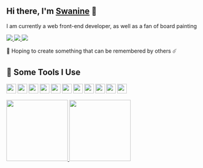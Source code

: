<h2>Hi there, I'm <a href="#">Swanine</a> 👋</h2>
<p>I am currently a web front-end developer, as well as a fan of board painting</p>
<p>
 
  <a href="https://twitter.com/swanine3">
    <img src="https://img.shields.io/badge/-@swanine-1DA1F2?style=flat-square&logo=twitter&logoColor=white"/>
  </a>
  
  <a href="https://codepen.io/swanine">
    <img src="https://img.shields.io/badge/-@swanine-1E1F26?style=flat-square&logo=codepen&logoColor=white"/>
  </a>
  
  <a href="https://twitter.com/swanine3">
    <img src="https://img.shields.io/badge/-swanine-07c160?style=flat-square&logo=wechat&logoColor=white"/>
  </a>
</p>
<p>🌠 Hoping to create something that can be remembered by others ☄️</p>

<h2>🚀 Some Tools I Use</h2>
<p align="left">
  <code><img  src="https://cdn.jsdelivr.net/gh/devicons/devicon/icons/javascript/javascript-original.svg" height="25"/></code>
  <code><img src="https://cdn.jsdelivr.net/gh/devicons/devicon/icons/typescript/typescript-original.svg" height="25"/></code>
  <code><img src="https://cdn.jsdelivr.net/gh/devicons/devicon/icons/nodejs/nodejs-original.svg" height="25"/></code>
  <code><img src="https://cdn.jsdelivr.net/gh/devicons/devicon/icons/react/react-original.svg" height="25"/></code>
  <code><img src="https://cdn.jsdelivr.net/gh/devicons/devicon/icons/vuejs/vuejs-original.svg" height="25"/></code>
  <code><img src="https://cdn.jsdelivr.net/gh/devicons/devicon/icons/nuxtjs/nuxtjs-original.svg" height="25"/></code>
  <code><img src="https://cdn.jsdelivr.net/gh/devicons/devicon/icons/sass/sass-original.svg" height="25"/></code>
  <code><img src="https://cdn.jsdelivr.net/gh/devicons/devicon/icons/stylus/stylus-original.svg" height="25"/></code>
  <code><img src="https://cdn.jsdelivr.net/gh/devicons/devicon/icons/denojs/denojs-original.svg" height="25"/></code>
  <code><img src="https://cdn.jsdelivr.net/gh/devicons/devicon/icons/rust/rust-plain.svg" height="25"/></code>
  <code><img src="https://cdn.jsdelivr.net/gh/devicons/devicon/icons/figma/figma-original.svg" height="25"/></code>
</p>

<div>
<a href="https://github.com/swanine">
  <img height="160" src="https://github-readme-stats.vercel.app/api?username=swanine&show_icons=true&theme=radical"/>
</a>

<a href="https://github.com/swanine">
  <img height="160" src="https://github-readme-stats.vercel.app/api/top-langs/?username=swanine&layout=compact&theme=radical&bg_color=30,ff758c,e4efe9&text_color=ffffff&title_color=29323c"/>
</a>
</div>


